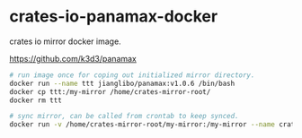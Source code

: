 # crates-io-panamax-docker

crates io mirror docker image.

<https://github.com/k3d3/panamax>

```bash
# run image once for coping out initialized mirror directory.
docker run --name ttt jianglibo/panamax:v1.0.6 /bin/bash
docker cp ttt:/my-mirror /home/crates-mirror-root/
docker rm ttt

# sync mirror, can be called from crontab to keep synced.
docker run -v /home/crates-mirror-root/my-mirror:/my-mirror --name crates-mirror --rm jianglibo/panamax:v1.0.6
```

